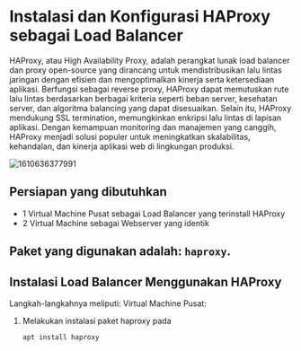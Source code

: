 <h1>Instalasi dan Konfigurasi HAProxy sebagai Load Balancer</h1>

HAProxy, atau High Availability Proxy, adalah perangkat lunak load balancer dan proxy open-source yang dirancang untuk mendistribusikan lalu lintas jaringan dengan efisien dan mengoptimalkan kinerja serta ketersediaan aplikasi. Berfungsi sebagai reverse proxy, HAProxy dapat memutuskan rute lalu lintas berdasarkan berbagai kriteria seperti beban server, kesehatan server, dan algoritma balancing yang dapat disesuaikan. Selain itu, HAProxy mendukung SSL termination, memungkinkan enkripsi lalu lintas di lapisan aplikasi. Dengan kemampuan monitoring dan manajemen yang canggih, HAProxy menjadi solusi populer untuk meningkatkan skalabilitas, kehandalan, dan kinerja aplikasi web di lingkungan produksi.

![1610636377991](https://github.com/rodipisroi/LinuxServer/assets/104636035/cdbc64e1-beda-448c-9f09-63e3aec8b3a0)

## Persiapan yang dibutuhkan

- 1 Virtual Machine Pusat sebagai Load Balancer yang terinstall HAProxy
- 2 Virtual Machine sebagai Webserver yang identik

## Paket yang digunakan adalah: `haproxy`.

<h2>Instalasi Load Balancer Menggunakan HAProxy</h2>

Langkah-langkahnya meliputi:
Virtual Machine Pusat:
1. Melakukan instalasi paket haproxy pada
   ```sh
   apt install haproxy
   ```
